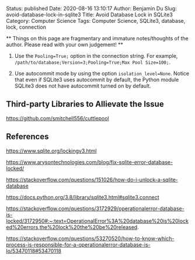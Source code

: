 Status: published
Date: 2020-08-16 13:10:17
Author: Benjamin Du
Slug: avoid-database-lock-in-sqlite3
Title: Avoid Database Lock in SQLite3
Category: Computer Science
Tags: Computer Science, SQLite3, database, lock, connection

**
Things on this page are fragmentary and immature notes/thoughts of the author.
Please read with your own judgement!
**

1. Use the `Pooling=True;` option in the connection string.
    For example, `/path/to/database;Version=3;Pooling=True;Max Pool Size=100;`.

2. Use autocommit mode by using the option `isolation_level=None`.
    Notice that even if SQLite3 uses autocommit by default,
    the Python module SQLite3 does not have autocommit turned on by default.

## Third-party Libraries to Allievate the Issue 

https://github.com/smitchell556/cuttlepool

## References 

https://www.sqlite.org/lockingv3.html

https://www.arysontechnologies.com/blog/fix-sqlite-error-database-locked/

https://stackoverflow.com/questions/151026/how-do-i-unlock-a-sqlite-database

https://docs.python.org/3.8/library/sqlite3.html#sqlite3.connect

https://stackoverflow.com/questions/3172929/operationalerror-database-is-locked/3172950#:~:text=OperationalError%3A%20database%20is%20locked%20errors,the%20lock%20the%20be%20released.

https://stackoverflow.com/questions/53270520/how-to-know-which-process-is-responsible-for-a-operationalerror-database-is-lo/53470118#53470118

